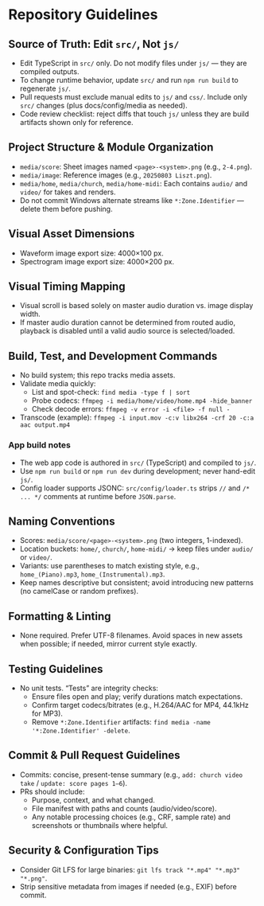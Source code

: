 # Repository Guidelines

## Source of Truth: Edit `src/`, Not `js/`
- Edit TypeScript in `src/` only. Do not modify files under `js/` — they are compiled outputs.
- To change runtime behavior, update `src/` and run `npm run build` to regenerate `js/`.
- Pull requests must exclude manual edits to `js/` and `css/`. Include only `src/` changes (plus docs/config/media as needed).
- Code review checklist: reject diffs that touch `js/` unless they are build artifacts shown only for reference.

## Project Structure & Module Organization
- `media/score`: Sheet images named `<page>-<system>.png` (e.g., `2-4.png`).
- `media/image`: Reference images (e.g., `20250803 Liszt.png`).
- `media/home`, `media/church`, `media/home-midi`: Each contains `audio/` and `video/` for takes and renders.
- Do not commit Windows alternate streams like `*:Zone.Identifier` — delete them before pushing.

## Visual Asset Dimensions
- Waveform image export size: 4000×100 px.
- Spectrogram image export size: 4000×200 px.

## Visual Timing Mapping
- Visual scroll is based solely on master audio duration vs. image display width.
- If master audio duration cannot be determined from routed audio, playback is disabled until a valid audio source is selected/loaded.

## Build, Test, and Development Commands
- No build system; this repo tracks media assets.
- Validate media quickly:
  - List and spot-check: `find media -type f | sort`
  - Probe codecs: `ffmpeg -i media/home/video/home.mp4 -hide_banner`
  - Check decode errors: `ffmpeg -v error -i <file> -f null -`
- Transcode (example): `ffmpeg -i input.mov -c:v libx264 -crf 20 -c:a aac output.mp4`

### App build notes
- The web app code is authored in `src/` (TypeScript) and compiled to `js/`.
- Use `npm run build` or `npm run dev` during development; never hand-edit `js/`.
- Config loader supports JSONC: `src/config/loader.ts` strips `//` and `/* ... */` comments at runtime before `JSON.parse`.

## Naming Conventions
- Scores: `media/score/<page>-<system>.png` (two integers, 1-indexed).
- Location buckets: `home/`, `church/`, `home-midi/` → keep files under `audio/` or `video/`.
- Variants: use parentheses to match existing style, e.g., `home_(Piano).mp3`, `home_(Instrumental).mp3`.
- Keep names descriptive but consistent; avoid introducing new patterns (no camelCase or random prefixes).

## Formatting & Linting
- None required. Prefer UTF-8 filenames. Avoid spaces in new assets when possible; if needed, mirror current style exactly.

## Testing Guidelines
- No unit tests. “Tests” are integrity checks:
  - Ensure files open and play; verify durations match expectations.
  - Confirm target codecs/bitrates (e.g., H.264/AAC for MP4, 44.1kHz for MP3).
  - Remove `*:Zone.Identifier` artifacts: `find media -name '*:Zone.Identifier' -delete`.

## Commit & Pull Request Guidelines
- Commits: concise, present-tense summary (e.g., `add: church video take` / `update: score pages 1–6`).
- PRs should include:
  - Purpose, context, and what changed.
  - File manifest with paths and counts (audio/video/score).
  - Any notable processing choices (e.g., CRF, sample rate) and screenshots or thumbnails where helpful.

## Security & Configuration Tips
- Consider Git LFS for large binaries: `git lfs track "*.mp4" "*.mp3" "*.png"`.
- Strip sensitive metadata from images if needed (e.g., EXIF) before commit.
